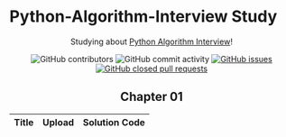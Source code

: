 # Python-Algorithm-Interview Study
<div align="center">


Studying about [Python Algorithm Interview](https://github.com/onlybooks/python-algorithm-interview)!<br>


![GitHub contributors](https://img.shields.io/github/contributors/Woni0204/Algorithm-Study)
![GitHub commit activity](https://img.shields.io/github/commit-activity/m/Woni0204/Algorithm-Study)
[![GitHub issues](https://img.shields.io/github/issues/Woni0204/Algorithm-Study?color=%232da44e)](https://github.com/Woni0204/Algorithm-Study/issues)
[![GitHub closed pull requests](https://img.shields.io/github/issues-pr-closed/Woni0204/Algorithm-Study?color=%238250df)](https://github.com/Woni0204/Algorithm-Study/pulls)

## Chapter 01
| Title | Upload | Solution Code |
| ------- | --- | ------ |
